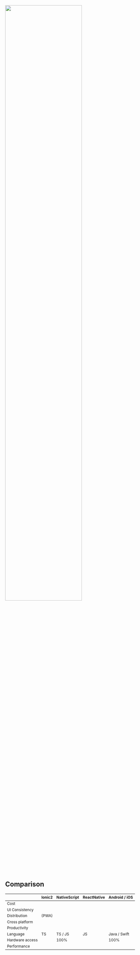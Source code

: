 <section>
    <img src="../../img/ionic-reactnative-nativescript.png" style="margin: 50px 0" width="70%" class="img-plain"/>
    <h1>Comparison</h1>
</section>

<section>
    <table style="zoom: 75%;">
        <thead>
            <tr>
                <th></th>
                <th>Ionic2</th>
                <th>NativeScript</th>
                <th>ReactNative</th>
                <th>Android / iOS</th>
            </tr>
        </thead>
        <tbody>
            <tr>
                <td>Cost</td>
                <td><i class="fa fa-check-square-o green" aria-hidden="true"></i></td>
                <td><i class="fa fa-check-square-o green" aria-hidden="true"></i></td>
                <td><i class="fa fa-check-square-o green" aria-hidden="true"></i></td>
                <td><i class="fa fa-square-o red" aria-hidden="true"></i></td>
            </tr>
            <tr>
                <td>UI Consistency</td>
                <td><i class="fa fa-check-square-o green" aria-hidden="true"></i></td>
                <td><i class="fa fa-check-square-o green" aria-hidden="true"></i></td>
                <td><i class="fa fa-check-square-o orange" aria-hidden="true"></i></td>
                <td><i class="fa fa-check-square-o green" aria-hidden="true"></i></td>
            </tr>
            <tr>
                <td>Distribution</td>
                <td><i class="fa fa-check-square-o green" aria-hidden="true"></i> (PWA)</td>
                <td><i class="fa fa-check-square-o orange" aria-hidden="true"></i></td>
                <td><i class="fa fa-check-square-o orange" aria-hidden="true"></i></td>
                <td><i class="fa fa-check-square-o orange" aria-hidden="true"></i></td>
            </tr>
            <tr>
                <td>Cross platform</td>
                <td><i class="fa fa-check-square-o green" aria-hidden="true"></i></td>
                <td><i class="fa fa-check-square-o orange" aria-hidden="true"></i></td>
                <td><i class="fa fa-check-square-o orange" aria-hidden="true"></i></td>
                <td><i class="fa fa-square-o red" aria-hidden="true"></i></td>
            </tr>
            <tr>
                <td>Productivity</td>
                <td><i class="fa fa-check-square-o green" aria-hidden="true"></i></td>
                <td><i class="fa fa-check-square-o green" aria-hidden="true"></i></td>
                <td><i class="fa fa-check-square-o orange" aria-hidden="true"></i></td>
                <td><i class="fa fa-square-o red" aria-hidden="true"></i></td>
            </tr>
            <tr>
                <td>Language</td>
                <td>TS</td>
                <td>TS / JS</td>
                <td>JS</td>
                <td>Java / Swift</td>
            </tr>
            <tr>
                <td>Hardware access</td>
                <td><i class="fa fa-check-square-o orange" aria-hidden="true"></i></td>
                <td><i class="fa fa-check-square-o green" aria-hidden="true"></i> 100%</td>
                <td><i class="fa fa-check-square-o orange" aria-hidden="true"></i></td>
                <td><i class="fa fa-check-square-o green" aria-hidden="true"></i> 100%</td>
            </tr>
            <tr>
                <td>Performance</td>
                <td><i class="fa fa-check-square-o orange" aria-hidden="true"></i></td>
                <td><i class="fa fa-check-square-o green" aria-hidden="true"></i></td>
                <td><i class="fa fa-check-square-o green" aria-hidden="true"></i></td>
                <td><i class="fa fa-check-square-o green" aria-hidden="true"></i></td>
            </tr>
        </tbody>
    </table>
    <aside class="notes"></aside>
</section>


